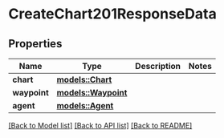# CreateChart201ResponseData

## Properties

Name | Type | Description | Notes
------------ | ------------- | ------------- | -------------
**chart** | [**models::Chart**](Chart.md) |  | 
**waypoint** | [**models::Waypoint**](Waypoint.md) |  | 
**agent** | [**models::Agent**](Agent.md) |  | 

[[Back to Model list]](../README.md#documentation-for-models) [[Back to API list]](../README.md#documentation-for-api-endpoints) [[Back to README]](../README.md)


